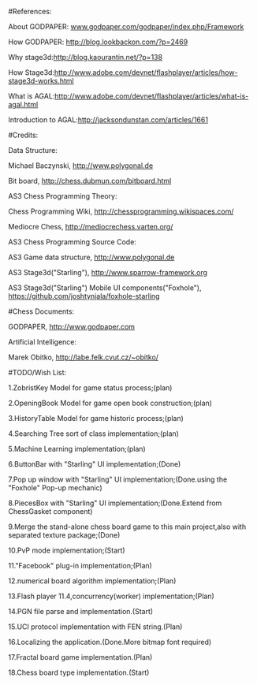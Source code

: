#References:

About GODPAPER: www.godpaper.com/godpaper/index.php/Framework

How GODPAPER: http://blog.lookbackon.com/?p=2469

Why stage3d:http://blog.kaourantin.net/?p=138

How Stage3d:http://www.adobe.com/devnet/flashplayer/articles/how-stage3d-works.html

What is AGAL:http://www.adobe.com/devnet/flashplayer/articles/what-is-agal.html

Introduction to AGAL:http://jacksondunstan.com/articles/1661

#Credits:

Data Structure:

Michael Baczynski, http://www.polygonal.de

Bit board, http://chess.dubmun.com/bitboard.html

AS3 Chess Programming Theory:

Chess Programming Wiki, http://chessprogramming.wikispaces.com/

Mediocre Chess, http://mediocrechess.varten.org/

AS3 Chess Programming Source Code:

AS3 Game data structure, http://www.polygonal.de

AS3 Stage3d("Starling"), http://www.sparrow-framework.org

AS3 Stage3d("Starling") Mobile UI components("Foxhole"), https://github.com/joshtynjala/foxhole-starling

#Chess Documents:

GODPAPER, http://www.godpaper.com

Artificial Intelligence:

Marek Obitko, http://labe.felk.cvut.cz/~obitko/

#TODO/Wish List:

1.ZobristKey Model for game status process;(plan)

2.OpeningBook Model for game open book construction;(plan)

3.HistoryTable Model for game historic process;(plan)

4.Searching Tree sort of class implementation;(plan)

5.Machine Learning implementation;(plan)

6.ButtonBar with "Starling" UI implementation;(Done)

7.Pop up window with "Starling" UI implementation;(Done.using the "Foxhole" Pop-up mechanic)

8.PiecesBox with "Starling" UI implementation;(Done.Extend from ChessGasket component)

9.Merge the stand-alone chess board game to this main project,also with separated texture package;(Done)

10.PvP mode implementation;(Start)

11."Facebook" plug-in implementation;(Plan)

12.numerical board algorithm implementation;(Plan)

13.Flash player 11.4,concurrency(worker) implementation;(Plan)

14.PGN file parse and implementation.(Start)

15.UCI protocol implementation with FEN string.(Plan)

16.Localizing the application.(Done.More bitmap font required)

17.Fractal board game implementation.(Plan)

18.Chess board type implementation.(Start)